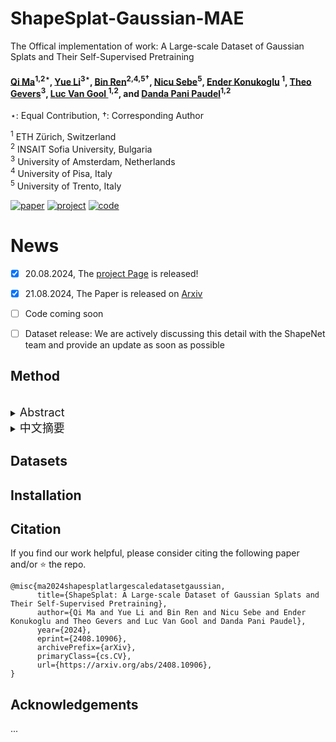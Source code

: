 # ShapeSplat-Gaussian-MAE
The Offical implementation of work: A Large-scale Dataset of Gaussian Splats and Their Self-Supervised Pretraining

#### [Qi Ma](https://scholar.google.com/citations?user=l_5rfO4AAAAJ&hl=en&oi=ao)<sup>1,2</sup>$^\star$, [Yue Li](https://unique1i.github.io/)<sup>3</sup>$^\star$, [Bin Ren](https://amazingren.github.io/)<sup>2,4,5</sup>$^\dagger$, [Nicu Sebe](https://scholar.google.com/citations?user=stFCYOAAAAAJ&hl=en)<sup>5</sup>, [Ender Konukoglu](https://people.ee.ethz.ch/~kender/) <sup>1</sup>, [Theo Gevers](https://scholar.google.com/citations?user=yqsvxQgAAAAJ&hl=en&oi=ao)<sup>3</sup>, [Luc Van Gool ](https://scholar.google.com/citations?user=TwMib_QAAAAJ&hl=en)<sup>1,2</sup>, and [Danda Pani Paudel](https://people.ee.ethz.ch/~paudeld/)<sup>1,2</sup> 
$\star$: Equal Contribution, $\dagger$: Corresponding Author <br>

<sup>1</sup> ETH Zürich, Switzerland <br>
<sup>2</sup> INSAIT Sofia University, Bulgaria <br>
<sup>3</sup> University of Amsterdam, Netherlands <br>
<sup>4</sup> University of Pisa, Italy <br>
<sup>5</sup> University of Trento, Italy <br>

[![paper](https://img.shields.io/badge/arXiv-Paper-<COLOR>.svg)](https://arxiv.org/abs/2408.10906)
[![project](https://img.shields.io/badge/project-page-brightgreen)](https://unique1i.github.io/ShapeSplat/)
[![code](https://img.shields.io/badge/code-page-brightgreen)](https://github.com/qimaqi/ShapeSplats-Gaussian-MAE.git)


# News
- [x] 20.08.2024, The [project Page](https://scholar.google.com/citations?user=l_5rfO4AAAAJ&hl=en) is released!
- [x] 21.08.2024, The Paper is released on [Arxiv](https://arxiv.org/pdf/2408.10906)
- [ ] Code coming soon
- [ ] Dataset release: We are actively discussing this detail with the ShapeNet team and provide an update as soon as possible


## Method
<br>
<details>
  <summary>
  <font size="+1">Abstract</font>
  </summary>
3D Gaussian Splatting (3DGS) has become the de facto method of 3D representation in many vision tasks. This calls for the 3D understanding directly in this representation space. To facilitate the research in this direction, we first build a large-scale dataset of 3DGS using the commonly used ShapeNet and ModelNet datasets. Our dataset ShapeSplat consists of 65K objects from 87 unique categories, whose labels are in accordance with the respective datasets. The creation of this dataset utilized the compute equivalent of 2 GPU years on a TITAN XP GPU.
We utilize our dataset for unsupervised pretraining and supervised finetuning for classification and segmentation tasks. To this end, we introduce \textbf{\textit{Gaussian-MAE}}, which highlights the unique benefits of representation learning from Gaussian parameters. Through exhaustive experiments, we provide several valuable insights. In particular, we show that (1) the distribution of the optimized GS centroids significantly differs from the uniformly sampled point cloud (used for initialization) counterpart; (2) this change in distribution results in degradation in classification but improvement in segmentation tasks when using only the centroids; (3) to leverage additional Gaussian parameters, we propose Gaussian feature grouping in a normalized feature space, along with splats pooling layer, offering a tailored solution to effectively group and embed similar Gaussians, which leads to notable improvement in finetuning tasks.
</details>



<details>
  <summary>
  <font size="+1">中文摘要</font>
  </summary>
  Coming soon...
</details>


## Datasets


## Installation



## Citation

If you find our work helpful, please consider citing the following paper and/or ⭐ the repo.
```
@misc{ma2024shapesplatlargescaledatasetgaussian,
      title={ShapeSplat: A Large-scale Dataset of Gaussian Splats and Their Self-Supervised Pretraining}, 
      author={Qi Ma and Yue Li and Bin Ren and Nicu Sebe and Ender Konukoglu and Theo Gevers and Luc Van Gool and Danda Pani Paudel},
      year={2024},
      eprint={2408.10906},
      archivePrefix={arXiv},
      primaryClass={cs.CV},
      url={https://arxiv.org/abs/2408.10906}, 
}
```

## Acknowledgements

...